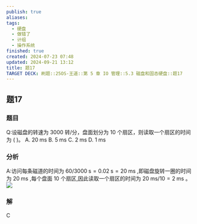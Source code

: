 ```yaml
---
publish: true
aliases: 
tags:
  - 硬盘
  - 做错了
  - 计组
  - 操作系统
finished: true
created: 2024-07-23 07:48
updated: 2024-09-21 13:12
title: 题17
TARGET DECK: 刷题::25OS-王道::第 5 章 IO 管理::5.3 磁盘和固态硬盘::题17
---
```


## 题17
### 题目
Q:设磁盘的转速为 3000 转/分，盘面划分为 10 个扇区，则读取一个扇区的时间为 ( )。 A. ${20}\mathrm{\;{ms}}$ B. $5\mathrm{\;{ms}}$ C. $2\mathrm{\;{ms}}$ D. $1\mathrm{\;{ms}}$
### 分析
A:访问每条磁道的时间为 ${60}/{3000}\mathrm{\;s} = {0.02}\mathrm{\;s} = {20}\mathrm{\;{ms}}$ ,即磁盘旋转一圈的时间为 ${20}\mathrm{\;{ms}}$ ,每个盘面 10 个扇区,因此读取一个扇区的时间为 ${20}\mathrm{\;{ms}}/{10} = 2\mathrm{\;{ms}}$ 。
![](https://img.hwenyi.live/202408112037297.webp)
### 解
C
